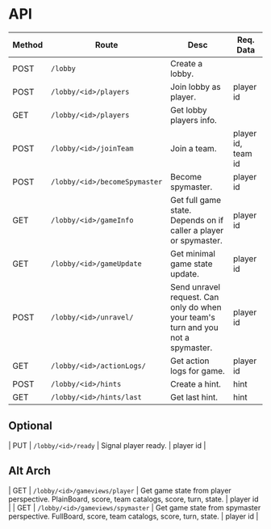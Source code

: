 # API
| Method | Route | Desc | Req. Data |
| --- | --- | --- | --- |
| POST | `/lobby` | Create a lobby. | |
| POST | `/lobby/<id>/players` | Join lobby as player. | player id |
| GET | `/lobby/<id>/players` | Get lobby players info. | |
| POST | `/lobby/<id>/joinTeam` | Join a team. | player id, team id |
| POST | `/lobby/<id>/becomeSpymaster` | Become spymaster. | player id |
| GET | `/lobby/<id>/gameInfo` | Get full game state. Depends on if caller a player or spymaster. | player id |
| GET | `/lobby/<id>/gameUpdate` | Get minimal game state update. | player id |
| POST | `/lobby/<id>/unravel/` | Send unravel request. Can only do when your team's turn and you not a spymaster. | player id |
| GET | `/lobby/<id>/actionLogs/` | Get action logs for game. | player id |
| POST | `/lobby/<id>/hints` | Create a hint. | hint |
| GET | `/lobby/<id>/hints/last` | Get last hint. | hint |

## Optional
| PUT | `/lobby/<id>/ready` | Signal player ready. | player id |

## Alt Arch
| GET | `/lobby/<id>/gameviews/player` | Get game state from player perspective. PlainBoard, score, team catalogs, score, turn, state. | player id |
| GET | `/lobby/<id>/gameviews/spymaster` | Get game state from spymaster perspective. FullBoard, score, team catalogs, score, turn, state. | player id |
